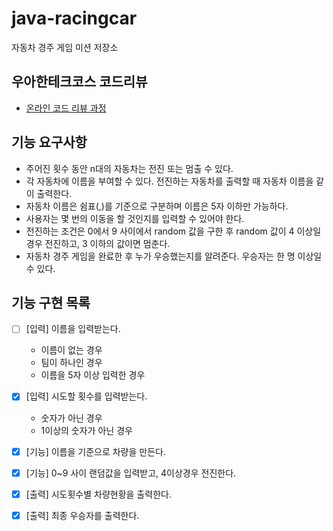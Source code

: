 # java-racingcar
자동차 경주 게임 미션 저장소

## 우아한테크코스 코드리뷰
* [온라인 코드 리뷰 과정](https://github.com/woowacourse/woowacourse-docs/blob/master/maincourse/README.md)



## 기능 요구사항

- 주어진 횟수 동안 n대의 자동차는 전진 또는 멈출 수 있다.
- 각 자동차에 이름을 부여할 수 있다. 전진하는 자동차를 출력할 때 자동차 이름을 같이 출력한다.
- 자동차 이름은 쉼표(,)를 기준으로 구분하며 이름은 5자 이하만 가능하다.
- 사용자는 몇 번의 이동을 할 것인지를 입력할 수 있어야 한다.
- 전진하는 조건은 0에서 9 사이에서 random 값을 구한 후 random 값이 4 이상일 경우 전진하고, 3 이하의 값이면 멈춘다.
- 자동차 경주 게임을 완료한 후 누가 우승했는지를 알려준다. 우승자는 한 명 이상일 수 있다.



## 기능 구현 목록

- [ ] [입력] 이름을 입력받는다.
  - 이름이 없는 경우
  - 팀이 하나인 경우
  - 이름을 5자 이상 입력한 경우
- [x] [입력] 시도할 횟수를 입력받는다.
  - 숫자가 아닌 경우
  - 1이상의 숫자가 아닌 경우
- [x] [기능] 이름을 기준으로 차량을 만든다.
- [x] [기능] 0~9 사이 랜덤값을 입력받고, 4이상경우 전진한다.
- [x] [출력] 시도횟수별 차량현황을 출력한다.
- [x] [출력] 최종 우승자를 출력한다.



